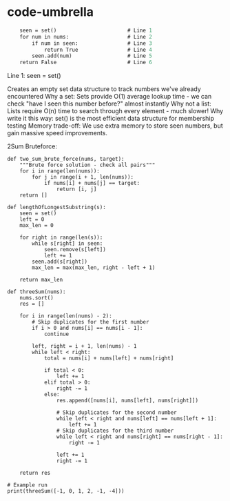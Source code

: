 # code-umbrella


```def contains_duplicate(nums):
    seen = set()                       # Line 1
    for num in nums:                   # Line 2
        if num in seen:                # Line 3
            return True                # Line 4
        seen.add(num)                  # Line 5
    return False                       # Line 6
```
Line 1: seen = set()

Creates an empty set data structure to track numbers we've already encountered
Why a set: Sets provide O(1) average lookup time - we can check "have I seen this number before?" almost instantly
Why not a list: Lists require O(n) time to search through every element - much slower!
Why write it this way: set() is the most efficient data structure for membership testing
Memory trade-off: We use extra memory to store seen numbers, but gain massive speed improvements.


2Sum Bruteforce:

```
def two_sum_brute_force(nums, target):
    """Brute force solution - check all pairs"""
    for i in range(len(nums)):
        for j in range(i + 1, len(nums)):
            if nums[i] + nums[j] == target:
                return [i, j]
    return []
```

```
def lengthOfLongestSubstring(s):
    seen = set()
    left = 0
    max_len = 0

    for right in range(len(s)):
        while s[right] in seen:
            seen.remove(s[left])
            left += 1
        seen.add(s[right])
        max_len = max(max_len, right - left + 1)

    return max_len
```
```
def threeSum(nums):
    nums.sort()
    res = []

    for i in range(len(nums) - 2):
        # Skip duplicates for the first number
        if i > 0 and nums[i] == nums[i - 1]:
            continue

        left, right = i + 1, len(nums) - 1
        while left < right:
            total = nums[i] + nums[left] + nums[right]

            if total < 0:
                left += 1
            elif total > 0:
                right -= 1
            else:
                res.append([nums[i], nums[left], nums[right]])

                # Skip duplicates for the second number
                while left < right and nums[left] == nums[left + 1]:
                    left += 1
                # Skip duplicates for the third number
                while left < right and nums[right] == nums[right - 1]:
                    right -= 1

                left += 1
                right -= 1

    return res

# Example run
print(threeSum([-1, 0, 1, 2, -1, -4]))
```
